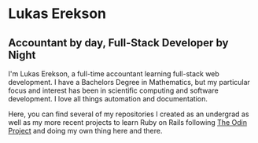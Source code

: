 # Lukas Erekson 
## Accountant by day, Full-Stack Developer by Night

I'm Lukas Erekson, a full-time accountant learning full-stack web development. I have a Bachelors Degree in Mathematics, but my particular focus and interest has been in scientific computing and software development. I love all things automation and documentation.

Here, you can find several of my repositories I created as an undergrad as well as my more recent projects to learn Ruby on Rails following [The Odin Project](https://www.TheOdinProject.com/) and doing my own thing here and there.

<!-- - 🌱 I’m currently learning ...
- 💞️ I’m looking to collaborate on ...
- 📫 How to reach me ... -->

<!---
LukasErekson/LukasErekson is a ✨ special ✨ repository because its `README.md` (this file) appears on your GitHub profile.
You can click the Preview link to take a look at your changes.
--->
